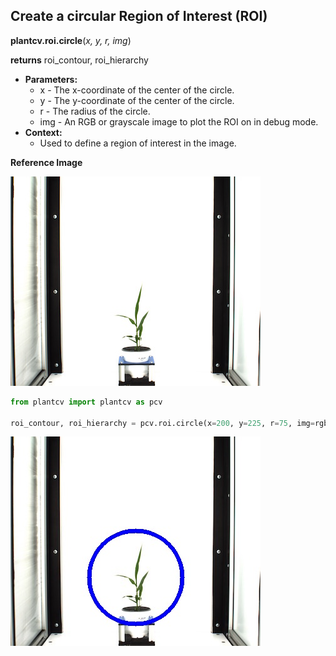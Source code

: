 ## Create a circular Region of Interest (ROI)

**plantcv.roi.circle**(*x, y, r, img*)

**returns** roi_contour, roi_hierarchy

- **Parameters:**
    - x - The x-coordinate of the center of the circle.
    - y - The y-coordinate of the center of the circle.
    - r - The radius of the circle.
    - img - An RGB or grayscale image to plot the ROI on in debug mode.
- **Context:**
    - Used to define a region of interest in the image.

**Reference Image**

![Screenshot](img/documentation_images/circle/original_image.jpg)

```python
from plantcv import plantcv as pcv

roi_contour, roi_hierarchy = pcv.roi.circle(x=200, y=225, r=75, img=rgb_img)
```

![Screenshot](img/documentation_images/circle/image_with_roi.jpg)

